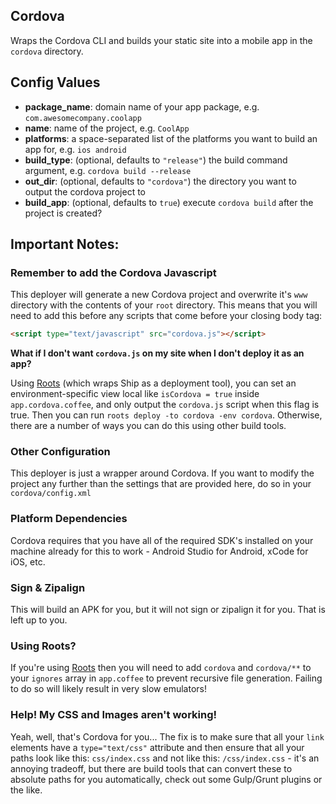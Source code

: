 Cordova
----------

Wraps the Cordova CLI and builds your static site into a mobile app in the `cordova` directory.

## Config Values
- **package_name**: domain name of your app package, e.g. `com.awesomecompany.coolapp`
- **name**: name of the project, e.g. `CoolApp`
- **platforms**: a space-separated list of the platforms you want to build an app for, e.g. `ios android`
- **build_type**: (optional, defaults to `"release"`) the build command argument, e.g. `cordova build --release`
- **out_dir**: (optional, defaults to `"cordova"`) the directory you want to output the cordova project to
- **build_app**: (optional, defaults to `true`) execute `cordova build` after the project is created?

## Important Notes:
### Remember to add the Cordova Javascript
This deployer will generate a new Cordova project and overwrite it's `www` directory
with the contents of your `root` directory. This means that you will need to add this
before any scripts that come before your closing body tag:

```html
<script type="text/javascript" src="cordova.js"></script>
```

**What if I don't want `cordova.js` on my site when I don't deploy it as an app?**

Using [Roots](https://github.com/jenius/roots) (which wraps Ship as a deployment tool),
you can set an environment-specific view local like `isCordova = true` inside
`app.cordova.coffee`, and only output the `cordova.js` script when this flag is true.
Then you can run `roots deploy -to cordova -env cordova`. Otherwise, there are a number
of ways you can do this using other build tools.

### Other Configuration
This deployer is just a wrapper around Cordova. If you want to modify the project
any further than the settings that are provided here, do so in your `cordova/config.xml`

### Platform Dependencies
Cordova requires that you have all of the required SDK's installed on your machine
already for this to work - Android Studio for Android, xCode for iOS, etc.

### Sign & Zipalign
This will build an APK for you, but it will not sign or zipalign it for you. That
is left up to you.

### Using Roots?
If you're using [Roots](https://github.com/jenius/roots) then you will need to
add `cordova` and `cordova/**` to your `ignores` array in `app.coffee` to prevent
recursive file generation. Failing to do so will likely result in very slow emulators!

### Help! My CSS and Images aren't working!
Yeah, well, that's Cordova for you... The fix is to make sure that all
your `link` elements have a `type="text/css"` attribute and then ensure
that all your paths look like this: `css/index.css` and not like this: `/css/index.css` -
it's an annoying tradeoff, but there are build tools that can convert these
to absolute paths for you automatically, check out some Gulp/Grunt plugins or the like.
